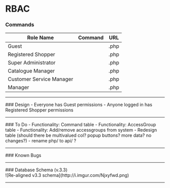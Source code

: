 # RBAC

### Commands
| Role Name                | Command | URL                 |
| ------------------------ | ------- | ------------------- |
| Guest                    |         |                .php |
| Registered Shopper       |         |                .php |
| Super Administrator      |         |                .php |
| Catalogue Manager        |         |                .php |
| Customer Service Manager |         |                .php |
| Manager                  |         |                .php |


<hr>
### Design
- Everyone has Guest permissions
- Anyone logged in has Registered Shopper permissions


<hr>
### To Do
- Functionality: Command table
- Functionality: AccessGroup table
- Functionality: Add/remove accessgroups from system
- Redesign table (should there be multivalued col? popup buttons? more data? no changes?)
- rename php/ to api/ ?


<hr>
### Known Bugs


<hr>
### Database Schema (v.3.3)
<br>
![Re-aligned v3.3 schema](http://i.imgur.com/Njxyfwd.png)


<hr>
